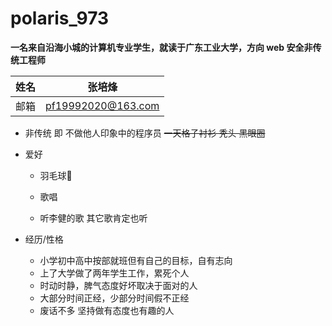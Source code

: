 # polaris_973

**一名来自沿海小城的计算机专业学生，就读于广东工业大学，方向 web 安全非传统工程师**

| 姓名   | 张培烽             |
| ------ | ------------------ |
| 邮箱   | pf19992020@163.com |



- 非传统 即 不做他人印象中的程序员 ~~一天~~~~格子~~~~衬衫 秃头 黑眼圈~~ 

- 爱好

  - 羽毛球🏸 

  - 歌唱

  - 听李健的歌 其它歌肯定也听

- 经历/性格
  - 小学初中高中按部就班但有自己的目标，自有志向
  - 上了大学做了两年学生工作，累死个人
  - 时动时静，脾气态度好坏取决于面对的人
  - 大部分时间正经，少部分时间假不正经
  - 废话不多 坚持做有态度也有趣的人

